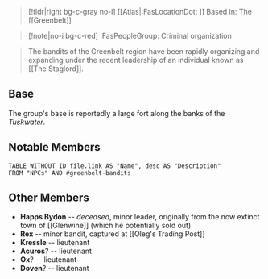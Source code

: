 >[!tldr|right bg-c-gray no-i] [[Atlas|:FasLocationDot: ]] Based in: The [[Greenbelt]]

>[!note|no-i bg-c-red] :FasPeopleGroup: Criminal organization

>The bandits of the Greenbelt region have been rapidly organizing and expanding under the recent leadership of an individual known as [[The Staglord]].

## Base
The group's base is reportedly a large fort along the banks of the *Tuskwater*.

## Notable Members
```dataview
TABLE WITHOUT ID file.link AS "Name", desc AS "Description"
FROM "NPCs" AND #greenbelt-bandits
```

## Other Members
- **Happs Bydon** -- *deceased*, minor leader, originally from the now extinct town of [[Glenwine]] (which he potentially sold out)
- **Rex** -- minor bandit, captured at [[Oleg's Trading Post]]
- **Kressle** -- lieutenant
- **Acuros**? -- lieutenant
-  **Ox**? -- lieutenant
- **Doven**? -- lieutenant